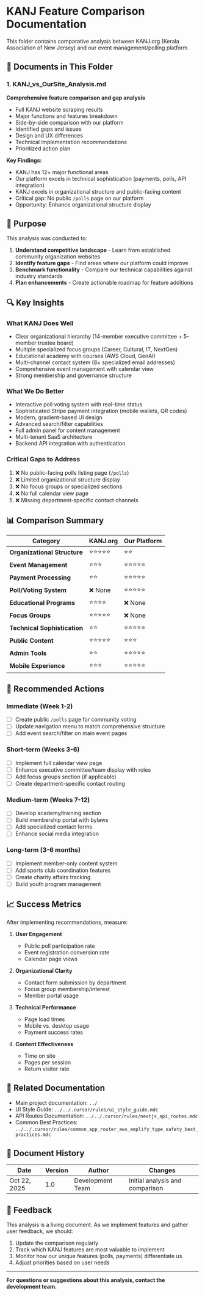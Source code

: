 # KANJ Feature Comparison Documentation

This folder contains comparative analysis between KANJ.org (Kerala Association of New Jersey) and our event management/polling platform.

## 📁 Documents in This Folder

### 1. KANJ_vs_OurSite_Analysis.md
**Comprehensive feature comparison and gap analysis**

- Full KANJ website scraping results
- Major functions and features breakdown
- Side-by-side comparison with our platform
- Identified gaps and issues
- Design and UX differences
- Technical implementation recommendations
- Prioritized action plan

**Key Findings:**
- KANJ has 12+ major functional areas
- Our platform excels in technical sophistication (payments, polls, API integration)
- KANJ excels in organizational structure and public-facing content
- Critical gap: No public `/polls` page on our platform
- Opportunity: Enhance organizational structure display

## 🎯 Purpose

This analysis was conducted to:

1. **Understand competitive landscape** - Learn from established community organization websites
2. **Identify feature gaps** - Find areas where our platform could improve
3. **Benchmark functionality** - Compare our technical capabilities against industry standards
4. **Plan enhancements** - Create actionable roadmap for feature additions

## 🔍 Key Insights

### What KANJ Does Well
- Clear organizational hierarchy (14-member executive committee + 5-member trustee board)
- Multiple specialized focus groups (Career, Cultural, IT, NextGen)
- Educational academy with courses (AWS Cloud, GenAI)
- Multi-channel contact system (8+ specialized email addresses)
- Comprehensive event management with calendar view
- Strong membership and governance structure

### What We Do Better
- Interactive poll voting system with real-time status
- Sophisticated Stripe payment integration (mobile wallets, QR codes)
- Modern, gradient-based UI design
- Advanced search/filter capabilities
- Full admin panel for content management
- Multi-tenant SaaS architecture
- Backend API integration with authentication

### Critical Gaps to Address
1. ❌ No public-facing polls listing page (`/polls`)
2. ❌ Limited organizational structure display
3. ❌ No focus groups or specialized sections
4. ❌ No full calendar view page
5. ❌ Missing department-specific contact channels

## 📊 Comparison Summary

| Category | KANJ.org | Our Platform |
|----------|----------|--------------|
| **Organizational Structure** | ⭐⭐⭐⭐⭐ | ⭐⭐ |
| **Event Management** | ⭐⭐⭐ | ⭐⭐⭐⭐⭐ |
| **Payment Processing** | ⭐⭐ | ⭐⭐⭐⭐⭐ |
| **Poll/Voting System** | ❌ None | ⭐⭐⭐⭐⭐ |
| **Educational Programs** | ⭐⭐⭐⭐ | ❌ None |
| **Focus Groups** | ⭐⭐⭐⭐⭐ | ❌ None |
| **Technical Sophistication** | ⭐⭐ | ⭐⭐⭐⭐⭐ |
| **Public Content** | ⭐⭐⭐⭐⭐ | ⭐⭐⭐ |
| **Admin Tools** | ⭐⭐ | ⭐⭐⭐⭐⭐ |
| **Mobile Experience** | ⭐⭐⭐ | ⭐⭐⭐⭐⭐ |

## 🚀 Recommended Actions

### Immediate (Week 1-2)
- [ ] Create public `/polls` page for community voting
- [ ] Update navigation menu to match comprehensive structure
- [ ] Add event search/filter on main event pages

### Short-term (Weeks 3-6)
- [ ] Implement full calendar view page
- [ ] Enhance executive committee/team display with roles
- [ ] Add focus groups section (if applicable)
- [ ] Create department-specific contact routing

### Medium-term (Weeks 7-12)
- [ ] Develop academy/training section
- [ ] Build membership portal with bylaws
- [ ] Add specialized contact forms
- [ ] Enhance social media integration

### Long-term (3-6 months)
- [ ] Implement member-only content system
- [ ] Add sports club coordination features
- [ ] Create charity affairs tracking
- [ ] Build youth program management

## 📈 Success Metrics

After implementing recommendations, measure:

1. **User Engagement**
   - Public poll participation rate
   - Event registration conversion rate
   - Calendar page views

2. **Organizational Clarity**
   - Contact form submission by department
   - Focus group membership/interest
   - Member portal usage

3. **Technical Performance**
   - Page load times
   - Mobile vs. desktop usage
   - Payment success rates

4. **Content Effectiveness**
   - Time on site
   - Pages per session
   - Return visitor rate

## 🔗 Related Documentation

- Main project documentation: `../`
- UI Style Guide: `../../.cursor/rules/ui_style_guide.mdc`
- API Routes Documentation: `../../.cursor/rules/nextjs_api_routes.mdc`
- Common Best Practices: `../../.cursor/rules/common_app_router_aws_amplify_type_safety_best_practices.mdc`

## 📅 Document History

| Date | Version | Author | Changes |
|------|---------|--------|---------|
| Oct 22, 2025 | 1.0 | Development Team | Initial analysis and comparison |

## 💬 Feedback

This analysis is a living document. As we implement features and gather user feedback, we should:

1. Update the comparison regularly
2. Track which KANJ features are most valuable to implement
3. Monitor how our unique features (polls, payments) differentiate us
4. Adjust priorities based on user needs

---

**For questions or suggestions about this analysis, contact the development team.**

